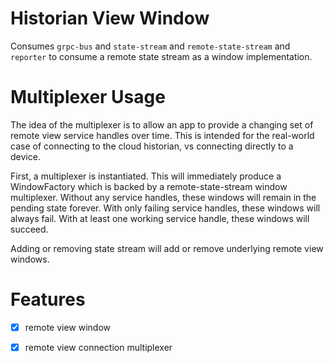Historian View Window
=====================

Consumes `grpc-bus` and `state-stream` and `remote-state-stream` and `reporter` to consume a remote state stream as a window implementation.

Multiplexer Usage
=================

The idea of the multiplexer is to allow an app to provide a changing set of remote view service handles over time. This is intended for the real-world case of connecting to the cloud historian, vs connecting directly to a device.

First, a multiplexer is instantiated. This will immediately produce a WindowFactory which is backed by a remote-state-stream window multiplexer. Without any service handles, these windows will remain in the pending state forever. With only failing service handles, these windows will always fail. With at least one working service handle, these windows will succeed.

Adding or removing state stream will add or remove underlying remote view windows.

Features
========

 - [x] remote view window
 - [x] remote view connection multiplexer

